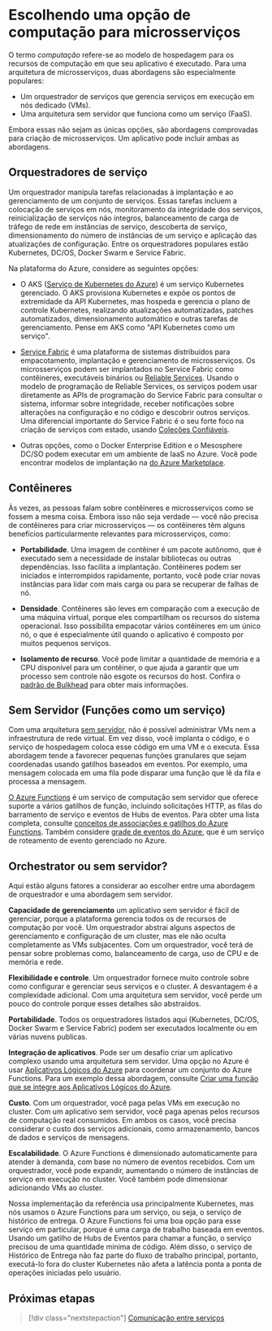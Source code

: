 # <a name="choosing-a-compute-option-for-microservices"></a>Escolhendo uma opção de computação para microsserviços

O termo *computação* refere-se ao modelo de hospedagem para os recursos de computação em que seu aplicativo é executado. Para uma arquitetura de microsserviços, duas abordagens são especialmente populares:

- Um orquestrador de serviços que gerencia serviços em execução em nós dedicado (VMs).
- Uma arquitetura sem servidor que funciona como um serviço (FaaS).

Embora essas não sejam as únicas opções, são abordagens comprovadas para criação de microsserviços. Um aplicativo pode incluir ambas as abordagens.

## <a name="service-orchestrators"></a>Orquestradores de serviço

Um orquestrador manipula tarefas relacionadas à implantação e ao gerenciamento de um conjunto de serviços. Essas tarefas incluem a colocação de serviços em nós, monitoramento da integridade dos serviços, reinicialização de serviços não íntegros, balanceamento de carga de tráfego de rede em instâncias de serviço, descoberta de serviço, dimensionamento do número de instâncias de um serviço e aplicação das atualizações de configuração. Entre os orquestradores populares estão Kubernetes, DC/OS, Docker Swarm e Service Fabric.

Na plataforma do Azure, considere as seguintes opções:

- O AKS ([Serviço de Kubernetes do Azure](/azure/aks/)) é um serviço Kubernetes gerenciado. O AKS provisiona Kubernetes e expõe os pontos de extremidade da API Kubernetes, mas hospeda e gerencia o plano de controle Kubernetes, realizando atualizações automatizadas, patches automatizados, dimensionamento automático e outras tarefas de gerenciamento. Pense em AKS como "API Kubernetes como um serviço".

- [Service Fabric](/azure/service-fabric/) é uma plataforma de sistemas distribuídos para empacotamento, implantação e gerenciamento de microsserviços. Os microsserviços podem ser implantados no Service Fabric como contêineres, executáveis binários ou [Reliable Services](/azure/service-fabric/service-fabric-reliable-services-introduction). Usando o modelo de programação de Reliable Services, os serviços podem usar diretamente as APIs de programação do Service Fabric para consultar o sistema, informar sobre integridade, receber notificações sobre alterações na configuração e no código e descobrir outros serviços. Uma diferencial importante do Service Fabric é o seu forte foco na criação de serviços com estado, usando [Coleções Confiáveis](/azure/service-fabric/service-fabric-reliable-services-reliable-collections).

- Outras opções, como o Docker Enterprise Edition e o Mesosphere DC/SO podem executar em um ambiente de IaaS no Azure. Você pode encontrar modelos de implantação na [do Azure Marketplace](https://azuremarketplace.microsoft.com).

## <a name="containers"></a>Contêineres

Às vezes, as pessoas falam sobre contêineres e microsserviços como se fossem a mesma coisa. Embora isso não seja verdade &mdash; você não precisa de contêineres para criar microsserviços &mdash; os contêineres têm alguns benefícios particularmente relevantes para microsserviços, como:

- **Portabilidade**. Uma imagem de contêiner é um pacote autônomo, que é executado sem a necessidade de instalar bibliotecas ou outras dependências. Isso facilita a implantação. Contêineres podem ser iniciados e interrompidos rapidamente, portanto, você pode criar novas instâncias para lidar com mais carga ou para se recuperar de falhas de nó.

- **Densidade**. Contêineres são leves em comparação com a execução de uma máquina virtual, porque eles compartilham os recursos do sistema operacional. Isso possibilita empacotar vários contêineres em um único nó, o que é especialmente útil quando o aplicativo é composto por muitos pequenos serviços.

- **Isolamento de recurso**. Você pode limitar a quantidade de memória e a CPU disponível para um contêiner, o que ajuda a garantir que um processo sem controle não esgote os recursos do host. Confira o [padrão de Bulkhead](../../patterns/bulkhead.md) para obter mais informações.

## <a name="serverless-functions-as-a-service"></a>Sem Servidor (Funções como um serviço)

Com uma arquitetura [sem servidor](https://azure.microsoft.com/solutions/serverless/), não é possível administrar VMs nem a infraestrutura de rede virtual. Em vez disso, você implanta o código, e o serviço de hospedagem coloca esse código em uma VM e o executa. Essa abordagem tende a favorecer pequenas funções granulares que sejam coordenadas usando gatilhos baseados em eventos. Por exemplo, uma mensagem colocada em uma fila pode disparar uma função que lê da fila e processa a mensagem.

[O Azure Functions](/azure/azure-functions/) é um serviço de computação sem servidor que oferece suporte a vários gatilhos de função, incluindo solicitações HTTP, as filas do barramento de serviço e eventos de Hubs de eventos. Para obter uma lista completa, consulte [conceitos de associações e gatilhos do Azure Functions](/azure/azure-functions/functions-triggers-bindings). Também considere [grade de eventos do Azure](/azure/event-grid/), que é um serviço de roteamento de evento gerenciado no Azure.

<!-- markdownlint-disable MD026 -->

## <a name="orchestrator-or-serverless"></a>Orchestrator ou sem servidor?

<!-- markdownlint-enable MD026 -->

Aqui estão alguns fatores a considerar ao escolher entre uma abordagem de orquestrador e uma abordagem sem servidor.

**Capacidade de gerenciamento** um aplicativo sem servidor é fácil de gerenciar, porque a plataforma gerencia todos os de recursos de computação por você. Um orquestrador abstrai alguns aspectos de gerenciamento e configuração de um cluster, mas ele não oculta completamente as VMs subjacentes. Com um orquestrador, você terá de pensar sobre problemas como, balanceamento de carga, uso de CPU e de memória e rede.

**Flexibilidade e controle**. Um orquestrador fornece muito controle sobre como configurar e gerenciar seus serviços e o cluster. A desvantagem é a complexidade adicional. Com uma arquitetura sem servidor, você perde um pouco do controle porque esses detalhes são abstraídos.

**Portabilidade**. Todos os orquestradores listados aqui (Kubernetes, DC/OS, Docker Swarm e Service Fabric) podem ser executados localmente ou em várias nuvens publicas.

**Integração de aplicativos**. Pode ser um desafio criar um aplicativo complexo usando uma arquitetura sem servidor. Uma opção no Azure é usar [Aplicativos Lógicos do Azure](/azure/logic-apps/) para coordenar um conjunto do Azure Functions. Para um exemplo dessa abordagem, consulte [Criar uma função que se integre aos Aplicativos Lógicos do Azure](/azure/azure-functions/functions-twitter-email).

**Custo**. Com um orquestrador, você paga pelas VMs em execução no cluster. Com um aplicativo sem servidor, você paga apenas pelos recursos de computação real consumidos. Em ambos os casos, você precisa considerar o custo dos serviços adicionais, como armazenamento, bancos de dados e serviços de mensagens.

**Escalabilidade**. O Azure Functions é dimensionado automaticamente para atender à demanda, com base no número de eventos recebidos. Com um orquestrador, você pode expandir, aumentando o número de instâncias de serviço em execução no cluster. Você também pode dimensionar adicionando VMs ao cluster.

Nossa implementação da referência usa principalmente Kubernetes, mas nós usamos o Azure Functions para um serviço, ou seja, o serviço de histórico de entrega. O Azure Functions foi uma boa opção para esse serviço em particular, porque é uma carga de trabalho baseada em eventos. Usando um gatilho de Hubs de Eventos para chamar a função, o serviço precisou de uma quantidade mínima de código. Além disso, o serviço de Histórico de Entrega não faz parte do fluxo de trabalho principal, portanto, executá-lo fora do cluster Kubernetes não afeta a latência ponta a ponta de operações iniciadas pelo usuário.

## <a name="next-steps"></a>Próximas etapas

> [!div class="nextstepaction"]
> [Comunicação entre serviços](./interservice-communication.md)
